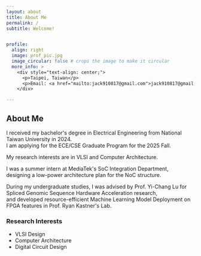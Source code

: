 ```yaml
---
layout: about
title: About Me
permalink: /
subtitle: Welcome!


profile:
  align: right
  image: prof_pic.jpg
  image_circular: false # crops the image to make it circular
  more_info: >
    <div style="text-align: center;">
      <p>Taipei, Taiwan</p>
      <p>Email: <a href="mailto:jack910817@gmail.com">jack910817@gmail.com</a></p>
    </div>

---
```

## About Me

I received my bachelor's degree in Electrical Engineering from National Taiwan University in 2024.  
I am applying for the ECE/CSE Graduate Program for the 2025 Fall.  

My research interests are in VLSI and Computer Architecture.  

I was a summer intern at MediaTek's SoC Integration Department,  
designing a low-power architecture plan for the NoC structure.  

During my undergraduate studies, I was advised by Prof. Yi-Chang Lu for Spliced Genomic Sequence Hardware Acceleration research,  
and developed resource-efficient Machine Learning Model Deployment on FPGA features in Prof. Ryan Kastner's Lab.

### Research Interests
* VLSI Design
* Computer Architecture
* Digital Circuit Design


